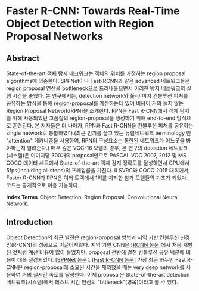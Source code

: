 # Faster R-CNN: Towards Real-Time Object Detection with Region Proposal Networks



## Abstract

State-of-the-art 객체 탐지 네크워크는 객체의 위치를 가정하는 region proposal algorithms에 의존한다. SPPNet이나 Fast-RCNN과 같은 advanced 네트워크들은 region proposal 연산을 bottleneck으로 드러내놓으면서 이러한 탐지 네트워크의 실행 시간을 줄였다.  본 연구에서는, detection network와 풀-이미지 컨볼루션 피쳐를 공유하는 방식을 통해 region-proposal를 계산하는데 있어 비용이 거의 들지 않는 Region Proposal Network(RPN)을 소개한다. RPN은 Fast R-CNN에서 객체 탐지를 위해 사용되었던 고품질의 region-proposal을 생성하기 위해 end-to-end 방식으로 훈련된다. 본 저자들은 더 나아가, RPN과 Fast R-CNN을 컨볼루션 피쳐를 공유하는 single network로 통합하였다.(최근 인기를 끌고 있는 뉴럴네트워크 terminology 인 "attention" 메커니즘을 사용하여,  RPN의 구성요소는 통한된 네트워크가 어느곳을 봐야하는지 알려준다.) 매우 깊은 VGG-16 모델의 경우, 본 연구의 detection 네트워크(시스템)은 이미지당 300개의 proposal만으로 PASCAL VOC 2007, 2012 및 MS COCO 데이터 세트에서 State-of-the-art  객체 감지 정확도를 달성하면서 GPU에서 5fps(including all steps)의 프레임률을 가진다. ILSVRC와 COCO 2015 대회에서, Faster R-CNN과 RPN은 여러 트랙에서 1위를 차지한 참가 모델들의 기초가 되었다. 코드는 공개적으로 이용 가능하다.



**Index Terms**-Object Detection, Region Proposal, Convolutional Neural Network.



## Introduction

Object Detection의 최근 발전은 region-proposal 방법과 지역 기반 컨볼루션 신경망(R-CNN)의 성공으로 이끌어져왔다. 지역 기반 CNN은 [[RCNN 논문]](https://arxiv.org/pdf/1311.2524.pdf)에서 처음 개발된 것처럼 계산 비용이 많이 들었지만, proposal 전반에 걸친 컨볼루션 공유 덕분에 비용이 대폭 절감되었다. [[SPPNet 논문]](https://arxiv.org/pdf/1406.4729.pdf), [[Fast R-CNN 논문]](https://arxiv.org/abs/1504.08083) 가장 최근 화두인 Fast R-CNN은 region-proposal에 소요된 시간을 제외했을 때는 very deep network를 사용하여 거의 실시간 속도를 달성한다. 이제 proposal은 State-of-the-art detection 네트워크(시스템)에서 테스트 시간 연산의 "bttleneck"(병목)이라고 볼 수 있다.

